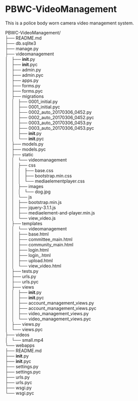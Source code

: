 # PBWC-VideoManagement
This is a police body worn camera video management system.

PBWC-VideoManagement/<br>
├── README.md<br>
├── db.sqlite3<br>
├── manage.py<br>
├── videomanagement<br>
│   ├── __init__.py<br>
│   ├── __init__.pyc<br>
│   ├── admin.py<br>
│   ├── admin.pyc<br>
│   ├── apps.py<br>
│   ├── forms.py<br>
│   ├── forms.pyc<br>
│   ├── migrations<br>
│   │   ├── 0001_initial.py<br>
│   │   ├── 0001_initial.pyc<br>
│   │   ├── 0002_auto_20170306_0452.py<br>
│   │   ├── 0002_auto_20170306_0452.pyc<br>
│   │   ├── 0003_auto_20170306_0453.py<br>
│   │   ├── 0003_auto_20170306_0453.pyc<br>
│   │   ├── __init__.py<br>
│   │   └── __init__.pyc<br>
│   ├── models.py<br>
│   ├── models.pyc<br>
│   ├── static<br>
│   │   └── videomanagement<br>
│   │       ├── css<br>
│   │       │   ├── base.css<br>
│   │       │   ├── bootstrap.min.css<br>
│   │       │   └── mediaelementplayer.css<br>
│   │       ├── images<br>
│   │       │   └── dog.jpg<br>
│   │       └── js<br>
│   │           ├── bootstrap.min.js<br>
│   │           ├── jquery-3.1.1.js<br>
│   │           ├── mediaelement-and-player.min.js<br>
│   │           └── view_video.js<br>
│   ├── templates<br>
│   │   └── videomanagement<br>
│   │       ├── base.html<br>
│   │       ├── committee_main.html<br>
│   │       ├── community_main.html<br>
│   │       ├── login.html<br>
│   │       ├── login_.html<br>
│   │       ├── upload.html<br>
│   │       └── view_video.html<br>
│   ├── tests.py<br>
│   ├── urls.py<br>
│   ├── urls.pyc<br>
│   ├── views<br>
│   │   ├── __init__.py<br>
│   │   ├── __init__.pyc<br>
│   │   ├── account_management_views.py<br>
│   │   ├── account_management_views.pyc<br>
│   │   ├── video_management_views.py<br>
│   │   └── video_management_views.pyc<br>
│   ├── views.py<br>
│   └── views.pyc<br>
├── videos<br>
│   └── small.mp4<br>
└── webapps<br>
    ├── README.md
<br>    ├── __init__.py<br>
    ├── __init__.pyc<br>
    ├── settings.py<br>
    ├── settings.pyc<br>
    ├── urls.py<br>
    ├── urls.pyc<br>
    ├── wsgi.py<br>
    └── wsgi.pyc<br>
